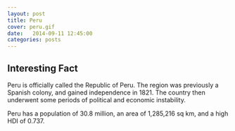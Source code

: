 ```yaml
---
layout: post
title: Peru
cover: peru.gif
date:   2014-09-11 12:45:00
categories: posts
---
```


## Interesting Fact

Peru is officially called the Republic of Peru. The region was previously a Spanish colony, and gained independence in 1821. The country then underwent some periods of political and economic instability. 

Peru has a population of 30.8 million, an area of 1,285,216 sq km, and a high HDI of 0.737. 
